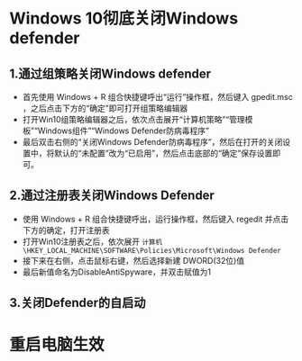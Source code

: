 # Windows 10彻底关闭Windows defender

## 1.通过组策略关闭Windows defender

+ 首先使用 Windows + R 组合快捷键呼出“运行”操作框，然后键入 gpedit.msc ，之后点击下方的“确定”即可打开组策略编辑器
+ 打开Win10组策略编辑器之后，依次点击展开“计算机策略”“管理模板”“Windows组件”“Windows Defender防病毒程序”
+ 最后双击右侧的“关闭Windows Defender防病毒程序”，然后在打开的关闭设置中，将默认的“未配置”改为“已启用”，然后点击底部的“确定”保存设置即可。

## 2.通过注册表关闭Windows Defender

+ 使用 Windows + R 组合快捷键呼出，运行操作框，然后键入 regedit 并点击下方的确定，打开注册表
+ 打开Win10注册表之后，依次展开 `计算机\HKEY_LOCAL_MACHINE\SOFTWARE\Policies\Microsoft\Windows Defender`
+ 接下来在右侧，点击鼠标右键，然后选择新建 DWORD(32位)值
+ 最后新值命名为DisableAntiSpyware，并双击赋值为1

## 3.关闭Defender的自启动

# 重启电脑生效

